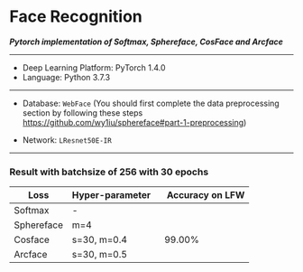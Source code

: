 # Face Recognition 

***Pytorch implementation of Softmax, Sphereface, CosFace and Arcface***

------------

- Deep Learning Platform:  PyTorch 1.4.0
- Language:  Python 3.7.3

------------

-  Database:  `WebFace`  (You should first complete the data preprocessing section by following these steps https://github.com/wy1iu/sphereface#part-1-preprocessing)

- Network: `LResnet50E-IR`

------------

### Result with batchsize of 256 with 30 epochs

Loss  |  Hyper-parameter  |  Accuracy on LFW
------------- | -------------  |  -------------
Softmax  | -  |  
Sphereface  | m=4  |  
Cosface  | s=30, m=0.4  |  99.00%
Arcface | s=30, m=0.5  |  
